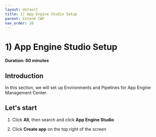```yaml
---
layout: default
title: 1) App Engine Studio Setup
parent: Extend CWF
nav_order: 10
---
```


# 1) App Engine Studio Setup

**Duration: 60 minutes**

## Introduction

In this section, we will set up Environments and Pipelines for App Engine Management Center.

## Let's start

1. Click **All**, then search and click **App Engine Studio**

1. Click **Create app** on the top right of the screen